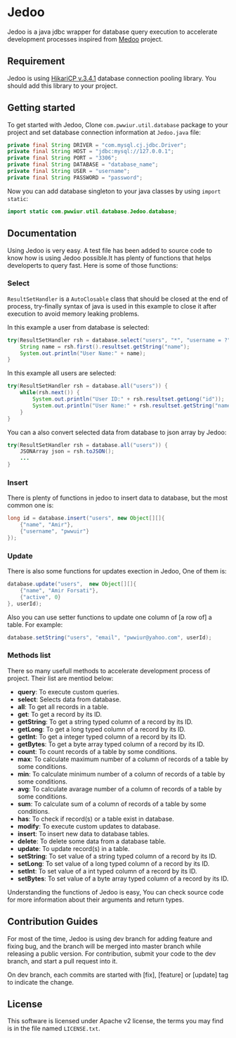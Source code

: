 # Jedoo
Jedoo is a java jdbc wrapper for database query execution to accelerate development processes inspired from [Medoo](https://github.com/catfan/Medoo) project.

## Requirement
Jedoo is using [HikariCP v.3.4.1](https://github.com/brettwooldridge/HikariCP) database connection pooling library. You should add this library to your project.

## Getting started
To get started with Jedoo, Clone `com.pwwiur.util.database` package to your project and set database connection information at `Jedoo.java` file:
```java
private final String DRIVER = "com.mysql.cj.jdbc.Driver";
private final String HOST = "jdbc:mysql://127.0.0.1";
private final String PORT = "3306";
private final String DATABASE = "database_name";
private final String USER = "username";
private final String PASSWORD = "password";
```

Now you can add database singleton to your java classes by using `import static`:
```java
import static com.pwwiur.util.database.Jedoo.database;
```

## Documentation
Using Jedoo is very easy. A test file has been added to source code to know how is using Jedoo possible.It has plenty of functions that helps developerts to query fast. Here is some of those functions:

### Select
`ResultSetHandler` is a `AutoClosable` class that should be closed at the end of process, try-finally syntax of java is used in this example to close it after execution to avoid memory leaking problems.

In this example a user from database is selected:
```java 
try(ResultSetHandler rsh = database.select("users", "*", "username = ?", "pwwiur")) {
    String name = rsh.first().resultset.getString("name");
    System.out.println("User Name:" + name);
}
```

In this example all users are selected:
```java 
try(ResultSetHandler rsh = database.all("users")) {
    while(rsh.next()) {
        System.out.println("User ID:" + rsh.resultset.getLong("id"));
        System.out.println("User Name:" + rsh.resultset.getString("name"));
    }
}
```

You can a also convert selected data from database to json array by Jedoo:
```java 
try(ResultSetHandler rsh = database.all("users")) {
    JSONArray json = rsh.toJSON();
    ...
}
```

### Insert

There is plenty of functions in jedoo to insert data to database, but the most common one is:
```java
long id = database.insert("users", new Object[][]{
    {"name", "Amir"},
    {"username", "pwwuir"}
});
```
### Update

There is also some functions for updates exection in Jedoo, One of them is:
```java
database.update("users",  new Object[][]{
    {"name", "Amir Forsati"},
    {"active", 0}
}, userId);
```

Also you can use setter functions to update one column of \[a row of\] a table. For example:
```java
database.setString("users", "email", "pwwiur@yahoo.com", userId);
```
### Methods list

There so many usefull methods to accelerate development process of project. Their list are mentiod below:

 - **query**: To execute custom queries.
 - **select**: Selects data from database.
 - **all**: To get all records in a table.
 - **get**: To get a record by its ID.
 - **getString**: To get a string typed column of a record by its ID.
 - **getLong**: To get a long typed column of a record by its ID.
 - **getInt**: To get a integer typed column of a record by its ID.
 - **getBytes**: To get a byte array typed column of a record by its ID.
 - **count**: To count records of a table by some conditions.
 - **max**: To calculate maximum number of a column of records of a table by some conditions.
 - **min**: To calculate minimum number of a column of records of a table by some conditions.
 - **avg**: To calculate avarage number of a column of records of a table by some conditions.
 - **sum**: To calculate sum of a column of records of a table by some conditions.
 - **has**: To check if record(s) or a table exist in database.
 - **modify**: To execute custom updates to database.
 - **insert**: To insert new data to database tables.
 - **delete**: To delete some data from a database table.
 - **update**: To update record(s) in a table.
 - **setString**: To set value of a string typed column of a record by its ID.
 - **setLong**: To set value of a long typed column of a record by its ID.
 - **setInt**: To set value of a int typed column of a record by its ID.
 - **setBytes**: To set value of a byte array typed column of a record by its ID.

Understanding the functions of Jedoo is easy, You can check source code for more information about their arguments and return types.

## Contribution Guides
For most of the time, Jedoo is using dev branch for adding feature and fixing bug, and the branch will be merged into master branch while releasing a public version. For contribution, submit your code to the dev branch, and start a pull request into it.

On dev branch, each commits are started with [fix], [feature] or [update] tag to indicate the change.

## License
This software is licensed under Apache v2 license, the terms you may find is in the file named `LICENSE.txt`.
